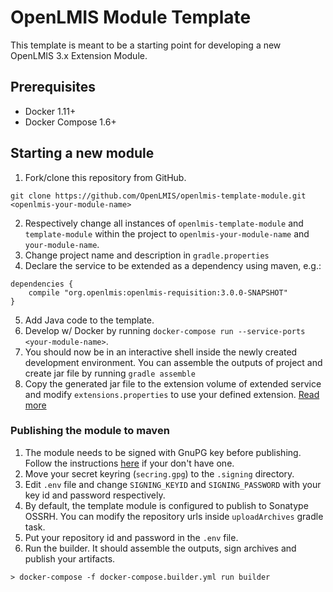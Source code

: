 # OpenLMIS Module Template
This template is meant to be a starting point for developing a new 
OpenLMIS 3.x Extension Module.

## Prerequisites
* Docker 1.11+
* Docker Compose 1.6+

## Starting a new module
1. Fork/clone this repository from GitHub.

```shell
git clone https://github.com/OpenLMIS/openlmis-template-module.git <openlmis-your-module-name>
 ```
2. Respectively change all instances of `openlmis-template-module` and `template-module` within the project 
to `openlmis-your-module-name` and `your-module-name`.
3. Change project name and description in `gradle.properties`
4. Declare the service to be extended as a dependency using maven, e.g.:

```
dependencies {
    compile "org.openlmis:openlmis-requisition:3.0.0-SNAPSHOT"
}
 ```
5. Add Java code to the template.
6. Develop w/ Docker by running `docker-compose run --service-ports <your-module-name>`. 
7. You should now be in an interactive shell inside the newly created development environment. 
You can assemble the outputs of project and create jar file by running `gradle assemble`
8. Copy the generated jar file to the extension volume of extended service 
and modify `extensions.properties` to use your defined extension. 
[Read more](https://github.com/OpenLMIS/openlmis-example-extensions#adding-extension-points)

### Publishing the module to maven
1. The module needs to be signed with GnuPG key before publishing. Follow the instructions 
[here](http://blog.sonatype.com/2010/01/how-to-generate-pgp-signatures-with-maven/) if your don't have one.
2. Move your secret keyring (`secring.gpg`) to the `.signing` directory.
3. Edit `.env` file and change `SIGNING_KEYID` and `SIGNING_PASSWORD` with your key id and password respectively.
4. By default, the template module is configured to publish to Sonatype OSSRH. 
You can modify the repository urls inside `uploadArchives` gradle task.
5. Put your repository id and password in the `.env` file.
6. Run the builder. It should assemble the outputs, sign archives and publish your artifacts.
```shell
> docker-compose -f docker-compose.builder.yml run builder
```
